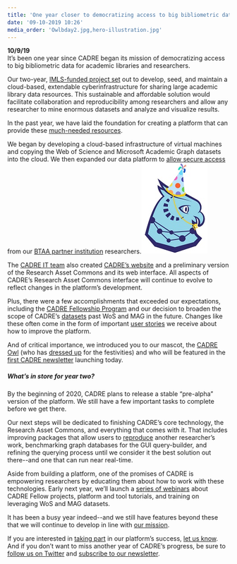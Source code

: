 ```yaml
---
title: 'One year closer to democratizing access to big bibliometric data'
date: '09-10-2019 10:26'
media_order: 'Owlbday2.jpg,hero-illustration.jpg'
---
```


**10/9/19**  
It’s been one year since CADRE began its mission of democratizing access to big bibliometric data for academic libraries and researchers.

Our two-year, [IMLS-funded project set](https://www.imls.gov/grants/awarded/lg-70-18-0202-18) out to develop, seed, and maintain a cloud-based, extendable cyberinfrastructure for sharing large academic library data resources. This sustainable and affordable solution would facilitate collaboration and reproducibility among researchers and allow any researcher to mine enormous datasets and analyze and visualize results. 

In the past year, we have laid the foundation for creating a platform that can provide these [much-needed resources](https://cadre.iu.edu/about-cadre/introduction). 

We began by developing a cloud-based infrastructure of virtual machines and copying the Web of Science and Microsoft Academic Graph datasets into the cloud. We then expanded our data platform to [allow secure access](http://iuni.iu.edu/resources/cadre/general-data-user) from our [BTAA partner institution](https://cadre.iu.edu/work-with-us) researchers.![CADRE's logo; a blue and purple owl wearing a birthday hat. Illustration.](Owlbday2.jpg?classes=float-right)

The [CADRE IT team](https://cadre.iu.edu/about-cadre/the-team) also created [CADRE’s website](https://cadre.iu.edu/) and a preliminary version of the Research Asset Commons and its web interface. All aspects of CADRE’s Research Asset Commons interface will continue to evolve to reflect changes in the platform’s development.

Plus, there were a few accomplishments  that exceeded our expectations, including the [CADRE Fellowship Program](https://cadre.iu.edu/news-and-events/news/meet-cadres-first-class-of-fellows) and our decision to broaden the scope of CADRE’s [datasets](https://cadre.iu.edu/about-cadre/available-datasets) past WoS and MAG in the future. Changes like these often come in the form of important [user stories](https://iuni.iu.edu/resources/cadre/user-stories) we receive about how to improve the platform. 

And of critical importance, we introduced you to our mascot, the [CADRE Owl](https://cadre.iu.edu/news-and-events/blog/meet-the-cadre-owl-logo) (who has [dressed up](https://twitter.com/CADRE_Project) for the festivities) and who will be featured in the [first CADRE newsletter](https://cadre.iu.edu/news-and-events) launching today. 

##### What’s in store for year two?
By the beginning of 2020, CADRE plans to release a stable “pre-alpha” version of the platform. We still have a few important tasks to complete before we get there. 

Our next steps will be dedicated to finishing CADRE’s core technology, the Research Asset Commons, and everything that comes with it. That includes improving packages that allow users to [reproduce](https://cadre.iu.edu/about-cadre) another researcher’s work, benchmarking graph databases for the GUI query-builder, and refining the querying process until we consider it the best solution out there--and one that can run near real-time.

Aside from building a platform, one of the promises of CADRE is empowering researchers by educating them about how to work with these technologies. Early next year, we’ll launch a [series of webinars](https://cadre.iu.edu/resources) about CADRE Fellow projects, platform and tool tutorials, and training on leveraging WoS and MAG datasets.

It has been a busy year indeed--and we still have features beyond these that we will continue to develop in line with [our mission](https://cadre.iu.edu/news-and-events/blog/whats-a-science-gateway).

If you are interested in [taking part](https://cadre.iu.edu/work-with-us) in our platform’s success, [let us know](https://cadre.iu.edu/contact-us). And if you don’t want to miss another year of CADRE’s progress, be sure to [follow us on Twitter](https://twitter.com/CADRE_Project) and [subscribe to our newsletter](https://cadre.iu.edu/news-and-events). 